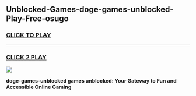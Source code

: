 
## Unblocked-Games-doge-games-unblocked-Play-Free-osugo
<h3>
<a href="https://premium76.site?title=doge-games-unblocked&ref=10A">CLICK TO PLAY</a></h3>
<hr>

<h3>
<a href="https://premium76.site?title=doge-games-unblocked&ref=10A">CLICK 2 PLAY</a>
  
</h3>

<a href="https://premium76.site?title=doge-games-unblocked&ref=10A"><img src="https://clearcache.store/games.png"></a>


**doge-games-unblocked games unblocked: Your Gateway to Fun and Accessible Online Gaming**

